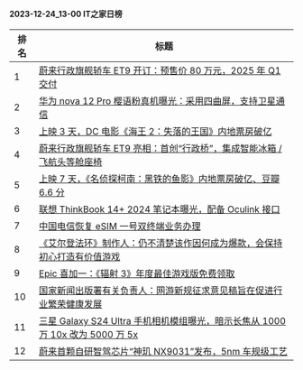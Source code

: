 #### 2023-12-24_13-00  IT之家日榜

| 排名 | 标题|
| --- | ---|
| 1 | [蔚来行政旗舰轿车 ET9 开订：预售价 80 万元，2025 年 Q1 交付](https://www.ithome.com/0/741/178.htm) |
| 2 | [华为 nova 12 Pro 樱语粉真机曝光：采用四曲屏，支持卫星通信](https://www.ithome.com/0/741/196.htm) |
| 3 | [上映 3 天，DC 电影《海王 2：失落的王国》内地票房破亿](https://www.ithome.com/0/741/190.htm) |
| 4 | [蔚来行政旗舰轿车 ET9 亮相：首创“行政桥”，集成智能冰箱 / 飞航头等舱座椅](https://www.ithome.com/0/741/174.htm) |
| 5 | [上映 7 天，《名侦探柯南：黑铁的鱼影》内地票房破亿、豆瓣 6.6 分](https://www.ithome.com/0/741/191.htm) |
| 6 | [联想 ThinkBook 14+ 2024 笔记本曝光，配备 Oculink 接口](https://www.ithome.com/0/741/131.htm) |
| 7 | [中国电信恢复 eSIM 一号双终端业务办理](https://www.ithome.com/0/741/215.htm) |
| 8 | [《艾尔登法环》制作人：仍不清楚该作因何成为爆款，会保持初心打造有价值游戏](https://www.ithome.com/0/741/113.htm) |
| 9 | [Epic 喜加一：《辐射 3》年度最佳游戏版免费领取](https://www.ithome.com/0/741/193.htm) |
| 10 | [国家新闻出版署有关负责人：网游新规征求意见稿旨在促进行业繁荣健康发展](https://www.ithome.com/0/741/148.htm) |
| 11 | [三星 Galaxy S24 Ultra 手机相机模组曝光，暗示长焦从 1000 万 10x 改为 5000 万 5x](https://www.ithome.com/0/741/125.htm) |
| 12 | [蔚来首颗自研智驾芯片“神玑 NX9031”发布，5nm 车规级工艺](https://www.ithome.com/0/741/173.htm) |
